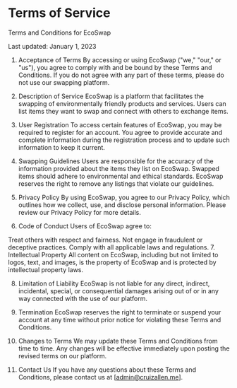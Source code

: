 # Terms of Service

Terms and Conditions for EcoSwap

Last updated: January 1, 2023

1. Acceptance of Terms
   By accessing or using EcoSwap ("we," "our," or "us"), you agree to comply with and be bound by these Terms and Conditions. If you do not agree with any part of these terms, please do not use our swapping platform.

2. Description of Service
   EcoSwap is a platform that facilitates the swapping of environmentally friendly products and services. Users can list items they want to swap and connect with others to exchange items.

3. User Registration
   To access certain features of EcoSwap, you may be required to register for an account. You agree to provide accurate and complete information during the registration process and to update such information to keep it current.

4. Swapping Guidelines
   Users are responsible for the accuracy of the information provided about the items they list on EcoSwap.
   Swapped items should adhere to environmental and ethical standards.
   EcoSwap reserves the right to remove any listings that violate our guidelines.
5. Privacy Policy
   By using EcoSwap, you agree to our Privacy Policy, which outlines how we collect, use, and disclose personal information. Please review our Privacy Policy for more details.

6. Code of Conduct
   Users of EcoSwap agree to:

Treat others with respect and fairness.
Not engage in fraudulent or deceptive practices.
Comply with all applicable laws and regulations. 7. Intellectual Property
All content on EcoSwap, including but not limited to logos, text, and images, is the property of EcoSwap and is protected by intellectual property laws.

8. Limitation of Liability
   EcoSwap is not liable for any direct, indirect, incidental, special, or consequential damages arising out of or in any way connected with the use of our platform.

9. Termination
   EcoSwap reserves the right to terminate or suspend your account at any time without prior notice for violating these Terms and Conditions.

10. Changes to Terms
    We may update these Terms and Conditions from time to time. Any changes will be effective immediately upon posting the revised terms on our platform.

11. Contact Us
    If you have any questions about these Terms and Conditions, please contact us at [admin@cruizallen.me].
